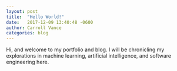 ```yaml
---
layout: post
title:  "Hello World!"
date:   2017-12-09 13:40:48 -0600
author: Carroll Vance
categories: blog
---
```


Hi, and welcome to my portfolio and blog. I will be chronicling my explorations in machine learning, artificial intelligence, and software engineering here.
